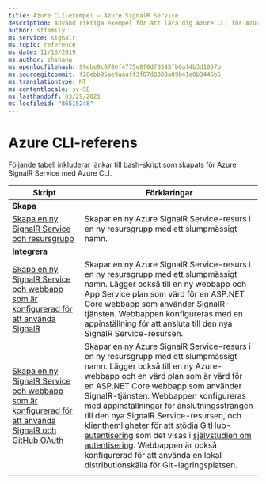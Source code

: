 ```yaml
---
title: Azure CLI-exempel – Azure SignalR Service
description: Använd riktiga exempel för att lära dig Azure CLI för Azure SignalR-tjänsten. Du får lära dig hur du skapar SignalR service med fler Azure-tjänster.
author: sffamily
ms.service: signalr
ms.topic: reference
ms.date: 11/13/2019
ms.author: zhshang
ms.openlocfilehash: 99ebe9c078ef4775e8f0df0545fb0af4b3d1057b
ms.sourcegitcommit: f28ebb95ae9aaaff3f87d8388a09b41e0b3445b5
ms.translationtype: MT
ms.contentlocale: sv-SE
ms.lasthandoff: 03/29/2021
ms.locfileid: "86515248"
---
```

# <a name="azure-cli-reference"></a>Azure CLI-referens

Följande tabell inkluderar länkar till bash-skript som skapats för Azure SignalR Service med Azure CLI.

| Skript | Förklaringar |
|-|-|
|**Skapa**||
| [Skapa en ny SignalR Service och resursgrupp](scripts/signalr-cli-create-service.md) | Skapar en ny Azure SignalR Service-resurs i en ny resursgrupp med ett slumpmässigt namn.  |
|**Integrera**||
| [Skapa en ny SignalR Service och webbapp som är konfigurerad för att använda SignalR](scripts/signalr-cli-create-with-app-service.md) | Skapar en ny Azure SignalR Service-resurs i en ny resursgrupp med ett slumpmässigt namn. Lägger också till en ny webbapp och App Service plan som värd för en ASP.NET Core webbapp som använder SignalR-tjänsten. Webbappen konfigureras med en appinställning för att ansluta till den nya SignalR Service-resursen. |
| [Skapa en ny SignalR Service och webbapp som är konfigurerad för att använda SignalR och GitHub OAuth](scripts/signalr-cli-create-with-app-service-github-oauth.md) | Skapar en ny Azure SignalR Service-resurs i en ny resursgrupp med ett slumpmässigt namn. Lägger också till en ny Azure-webbapp och en värd plan som är värd för en ASP.NET Core webbapp som använder SignalR-tjänsten. Webbappen konfigureras med appinställningar för anslutningssträngen till den nya SignalR Service-resursen, och klienthemligheter för att stödja [GitHub-autentisering](https://developer.github.com/v3/guides/basics-of-authentication/) som det visas i [självstudien om autentisering](signalr-concept-authenticate-oauth.md). Webbappen är också konfigurerad för att använda en lokal distributionskälla för Git-lagringsplatsen. |
| | |
